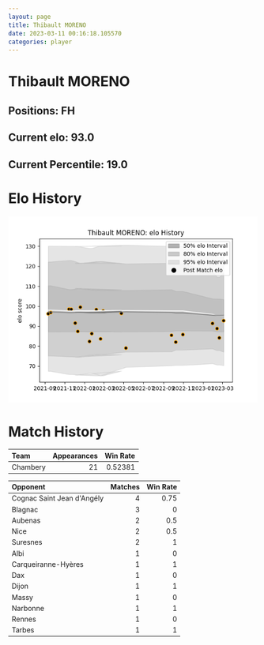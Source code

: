 ```yaml
---  
layout: page  
title: Thibault MORENO  
date: 2023-03-11 00:16:18.105570  
categories: player  
---
```

# Thibault MORENO

## Positions: FH

## Current elo: 93.0

## Current Percentile: 19.0

# Elo History


![elo history](history_ThibaultMORENO.png)
# Match History


| Team     |   Appearances |   Win Rate |
|:---------|--------------:|-----------:|
| Chambery |            21 |    0.52381 |

| Opponent                   |   Matches |   Win Rate |
|:---------------------------|----------:|-----------:|
| Cognac Saint Jean d'Angély |         4 |       0.75 |
| Blagnac                    |         3 |       0    |
| Aubenas                    |         2 |       0.5  |
| Nice                       |         2 |       0.5  |
| Suresnes                   |         2 |       1    |
| Albi                       |         1 |       0    |
| Carqueiranne-Hyères        |         1 |       1    |
| Dax                        |         1 |       0    |
| Dijon                      |         1 |       1    |
| Massy                      |         1 |       0    |
| Narbonne                   |         1 |       1    |
| Rennes                     |         1 |       0    |
| Tarbes                     |         1 |       1    |